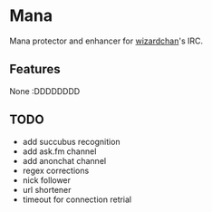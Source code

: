 Mana
====
Mana protector and enhancer for [wizardchan](http://wizardchan.org)'s IRC.

Features
--------
None :DDDDDDDD

TODO
----
- add succubus recognition
- add ask.fm channel
- add anonchat channel
- regex corrections
- nick follower
- url shortener
- timeout for connection retrial
